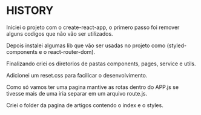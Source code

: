 # HISTORY

Iniciei o projeto com o create-react-app, o primero passo foi remover alguns codigos que não vão ser utilizados.

Depois instalei algumas lib que vão ser usadas no projeto como (styled-components e o react-router-dom).

Finalizando criei os diretorios de pastas components, pages, service e utils.

Adicionei um reset.css para facilicar o desenvolvimento. 

Como só vamos ter uma pagina mantive as rotas dentro do APP.js se tivesse mais de uma iria separar em um arquivo route.js.

Criei o folder da pagina de artigos contendo o index e o styles.



